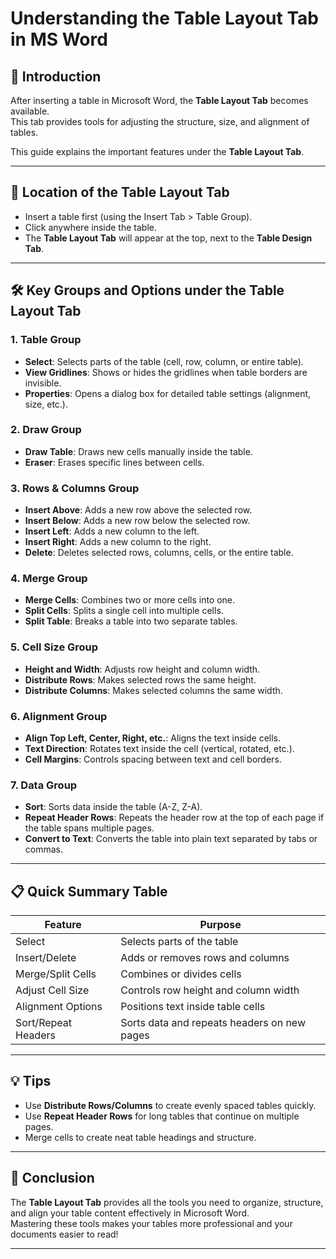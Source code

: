 
# Understanding the **Table Layout Tab** in MS Word

## 📖 Introduction
After inserting a table in Microsoft Word, the **Table Layout Tab** becomes available.  
This tab provides tools for adjusting the structure, size, and alignment of tables.

This guide explains the important features under the **Table Layout Tab**.

---

## 📍 Location of the Table Layout Tab
- Insert a table first (using the Insert Tab > Table Group).
- Click anywhere inside the table.
- The **Table Layout Tab** will appear at the top, next to the **Table Design Tab**.

---

## 🛠 Key Groups and Options under the Table Layout Tab

### 1. **Table Group**
- **Select**: Selects parts of the table (cell, row, column, or entire table).
- **View Gridlines**: Shows or hides the gridlines when table borders are invisible.
- **Properties**: Opens a dialog box for detailed table settings (alignment, size, etc.).

### 2. **Draw Group**
- **Draw Table**: Draws new cells manually inside the table.
- **Eraser**: Erases specific lines between cells.

### 3. **Rows & Columns Group**
- **Insert Above**: Adds a new row above the selected row.
- **Insert Below**: Adds a new row below the selected row.
- **Insert Left**: Adds a new column to the left.
- **Insert Right**: Adds a new column to the right.
- **Delete**: Deletes selected rows, columns, cells, or the entire table.

### 4. **Merge Group**
- **Merge Cells**: Combines two or more cells into one.
- **Split Cells**: Splits a single cell into multiple cells.
- **Split Table**: Breaks a table into two separate tables.

### 5. **Cell Size Group**
- **Height and Width**: Adjusts row height and column width.
- **Distribute Rows**: Makes selected rows the same height.
- **Distribute Columns**: Makes selected columns the same width.

### 6. **Alignment Group**
- **Align Top Left, Center, Right, etc.**: Aligns the text inside cells.
- **Text Direction**: Rotates text inside the cell (vertical, rotated, etc.).
- **Cell Margins**: Controls spacing between text and cell borders.

### 7. **Data Group**
- **Sort**: Sorts data inside the table (A-Z, Z-A).
- **Repeat Header Rows**: Repeats the header row at the top of each page if the table spans multiple pages.
- **Convert to Text**: Converts the table into plain text separated by tabs or commas.

---

## 📋 Quick Summary Table

| Feature             | Purpose                                     |
| ------------------- | ------------------------------------------- |
| Select              | Selects parts of the table                  |
| Insert/Delete       | Adds or removes rows and columns            |
| Merge/Split Cells   | Combines or divides cells                   |
| Adjust Cell Size    | Controls row height and column width        |
| Alignment Options   | Positions text inside table cells           |
| Sort/Repeat Headers | Sorts data and repeats headers on new pages |

---

## 💡 Tips
- Use **Distribute Rows/Columns** to create evenly spaced tables quickly.
- Use **Repeat Header Rows** for long tables that continue on multiple pages.
- Merge cells to create neat table headings and structure.

---

## 🏁 Conclusion
The **Table Layout Tab** provides all the tools you need to organize, structure, and align your table content effectively in Microsoft Word.  
Mastering these tools makes your tables more professional and your documents easier to read!

---
